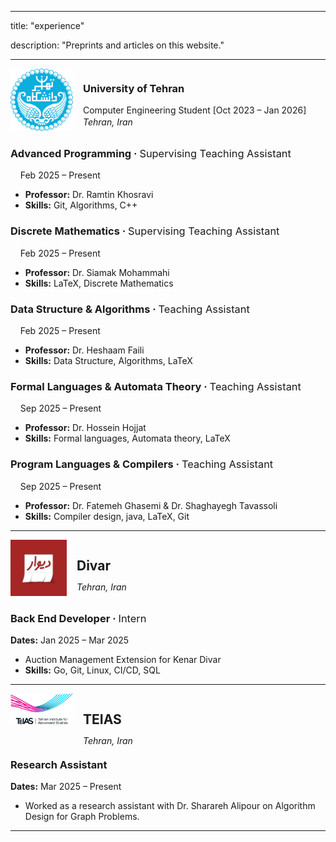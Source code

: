 
---
title: "experience"

description: "Preprints and articles on this website."

---

<div style="display:flex; align-items:flex-start; gap:16px;">

  <div>
    <img src="University_of_Tehran_logo.png" alt="University of Tehran Logo" style="width:100px;"/>
  </div>

  <div>
    <h3 style="margin:20; line-height:1.2;">University of Tehran</h3>
    <p style="margin:2px 0; line-height:1.2;">Computer Engineering Student [Oct 2023 – Jan 2026]</p>
    <p style="margin:2px 0; line-height:1.2;"><em>Tehran, Iran</em></p>
  </div>

</div>


### Advanced Programming · <span style="font-weight:normal">Supervising Teaching Assistant</span>  
&nbsp;&nbsp;&nbsp;&nbsp;Feb 2025 – Present  

- **Professor:** Dr. Ramtin Khosravi  
- **Skills:** Git, Algorithms, C++  


### Discrete Mathematics · <span style="font-weight:normal">Supervising Teaching Assistant</span>  
&nbsp;&nbsp;&nbsp;&nbsp;Feb 2025 – Present  
- **Professor:** Dr. Siamak Mohammahi
- **Skills:** LaTeX, Discrete Mathematics 


### Data Structure & Algorithms · <span style="font-weight:normal">Teaching Assistant</span> 
&nbsp;&nbsp;&nbsp;&nbsp;Feb 2025 – Present  
- **Professor:** Dr. Heshaam Faili
- **Skills:** Data Structure, Algorithms, LaTeX


### Formal Languages & Automata Theory · <span style="font-weight:normal">Teaching Assistant</span> 
&nbsp;&nbsp;&nbsp;&nbsp;Sep 2025 – Present  
- **Professor:** Dr. Hossein Hojjat
- **Skills:** Formal languages, Automata theory, LaTeX

### Program Languages & Compilers · <span style="font-weight:normal">Teaching Assistant</span> 
&nbsp;&nbsp;&nbsp;&nbsp;Sep 2025 – Present  
- **Professor:** Dr. Fatemeh Ghasemi & Dr. Shaghayegh Tavassoli
- **Skills:** Compiler design, java, LaTeX, Git




---

<div style="display:flex; align-items:flex-start; gap:16px;">

  <div>
    <img src="divar_logo.jpg" alt="Divar" style="width:90px;"/>
  </div>

  <div>
    <h2 style="margin:20; line-height:1.2;">Divar</h2>
    <p style="margin:2px 0; line-height:0.5;"><em>Tehran, Iran</em></p>
  </div>

</div> 

### Back End Developer · <span style="font-weight:normal">Intern</span> 
**Dates:** Jan 2025 – Mar 2025  
- Auction Management Extension for Kenar Divar
- **Skills:** Go, Git, Linux, CI/CD, SQL





---

<div style="display:flex; align-items:flex-start; gap:16px;">

  <div>
    <img src="teias_logo.png" alt="TEIAS" style="width:100px;"/>
  </div>

  <div>
    <h2 style="margin:10; line-height:1.2;">TEIAS</h2>
    <p style="margin:2px 0; line-height:0.5;"><em>Tehran, Iran</em></p>
  </div>

</div> 

### Research Assistant
**Dates:** Mar 2025 – Present
- Worked as a research assistant with Dr. Sharareh Alipour on Algorithm Design for Graph Problems.


---